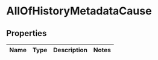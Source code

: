 # AllOfHistoryMetadataCause

## Properties
Name | Type | Description | Notes
------------ | ------------- | ------------- | -------------
